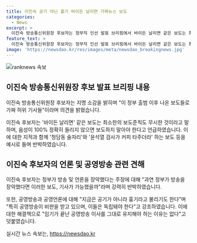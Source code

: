 ```yaml
---
title: 이진숙 공기 아닌 흉기 바이든 날리면 가짜뉴스 보도
categories:
  - News
excerpt: >
  이진숙 방송통신위원장 후보자는 정무직 인선 발표 브리핑에서 바이든 날리면 같은 보도는 최소한의 보도준칙도 무시한 보도라며 이 정부의 가짜 허위 기사들을 비판하고, 공영방송의 독립성 강화를 촉구했습니다. 특히, 공영방송의 이사 선임 문제에 대한 견해를 밝히며 논란을 불러일으켰습니다.
feature_text: >
  이진숙 방송통신위원장 후보자는 정무직 인선 발표 브리핑에서 바이든 날리면 같은 보도는 최소한의 보도준칙도 무시한 보도라며 이 정부의 가짜 허위 기사들을 비판하고, 공영방송의 독립성 강화를 촉구했습니다. 특히, 공영방송의 이사 선임 문제에 대한 견해를 밝히며 논란을 불러일으켰습니다.
image: 'https://newsdao.kr/res/images/meta/newsdao_breakingnews.jpg'
---
```


<p><img src="https://newsdao.kr/res/images/meta/newsdao_breakingnews.jpg" alt="ranknews 속보" /></p>

<h2 data-ke-size="size26">이진숙 방송통신위원장 후보 발표 브리핑 내용</h2>

<p>이진숙 방송통신위원장 후보자는 지명 소감을 밝히며 "이 정부 출범 이후 나온 보도들로 가짜 허위 기사들"이라며 의견을 밝혔습니다.</p>

<p data-ke-size="size16">이진숙 후보자는 '바이든 날리면' 같은 보도는 최소한의 보도준칙도 무시한 것이라고 말하며, 음성이 100% 정확히 들리지 않으면 보도하지 말아야 한다고 언급하였습니다. 이에 대한 지적과 함께 '청담동 술자리'와 '윤석열 검사가 커피 타주더라' 하는 보도 등을 예시로 들며 반박하였습니다.</p>

<h2 data-ke-size="size26">이진숙 후보자의 언론 및 공영방송 관련 견해</h2>

<p>이진숙 후보자는 정부가 방송 및 언론을 장악했다는 주장에 대해 "과연 정부가 방송을 장악했다면 이러한 보도, 기사가 가능했을까"라며 강력히 반박하였습니다.</p>

<p data-ke-size="size16">또한, 공영방송과 공영언론에 대해 "지금은 공기가 아니라 흉기라고 불리기도 한다"며 "특히 공영방송이 비판을 받고 있으며, 이들은 독립돼야 한다"고 강조하였습니다. 이에 대한 해결책으로 "임기가 끝난 공영방송 이사를 그대로 유지해야 하는 이유는 없다"고 덧붙였습니다.</p>
실시간 뉴스 속보는, <a href="https://newsdao.kr" rel="dofollow">https://newsdao.kr</a>


